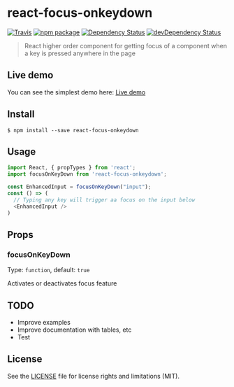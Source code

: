 # react-focus-onkeydown

[![Travis][build-badge]][build]
[![npm package][npm-badge]][npm]
[![Dependency Status][dependency-status-badge]][dependency-status]
[![devDependency Status][dev-dependency-status-badge]][dev-dependency-status]

> React higher order component for getting focus of a component when a key is pressed anywhere in the page

## Live demo

You can see the simplest demo here: [Live demo](https://perrin4869.github.io/react-focus-onkeydown)

## Install

```
$ npm install --save react-focus-onkeydown
```

## Usage

```javascript
import React, { propTypes } from 'react';
import focusOnKeyDown from 'react-focus-onkeydown';

const EnhancedInput = focusOnKeyDown("input");
const () => (
  // Typing any key will trigger aa focus on the input below
  <EnhancedInput />
)
```

## Props

### focusOnKeyDown

Type: `function`, default: `true`

Activates or deactivates focus feature

## TODO

* Improve examples
* Improve documentation with tables, etc
* Test

## License

See the [LICENSE](LICENSE.md) file for license rights and limitations (MIT).

[build-badge]: https://img.shields.io/travis/perrin4869/react-focus-onkeydown/master.svg?style=flat-square
[build]: https://travis-ci.org/perrin4869/react-focus-onkeydown

[npm-badge]: https://img.shields.io/npm/v/react-focus-onkeydown.svg?style=flat-square
[npm]: https://www.npmjs.org/package/react-focus-onkeydown

[dependency-status-badge]: https://david-dm.org/perrin4869/react-focus-onkeydown.svg?style=flat-square
[dependency-status]: https://david-dm.org/perrin4869/react-focus-onkeydown

[dev-dependency-status-badge]: https://david-dm.org/perrin4869/react-focus-onkeydown/dev-status.svg?style=flat-square
[dev-dependency-status]: https://david-dm.org/perrin4869/react-focus-onkeydown#info=devDependencies
